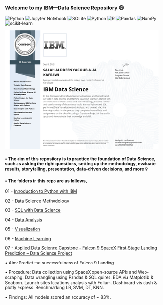 ### Welcome to my IBM—Data Science Repository :smile:

![Python](https://img.shields.io/badge/python-3670A0?style=for-the-badge&logo=python&logoColor=ffdd54)
![Jupyter Notebook](https://img.shields.io/badge/jupyter-%23FA0F00.svg?style=for-the-badge&logo=jupyter&logoColor=white)
![SQLite](https://img.shields.io/badge/sqlite-%2307405e.svg?style=for-the-badge&logo=sqlite&logoColor=white)
![Python](https://img.shields.io/badge/python-3670A0?style=for-the-badge&logo=python&logoColor=ffdd54)
![R](https://img.shields.io/badge/r-%23276DC3.svg?style=for-the-badge&logo=r&logoColor=white)
![Pandas](https://img.shields.io/badge/pandas-%23150458.svg?style=for-the-badge&logo=pandas&logoColor=white)
![NumPy](https://img.shields.io/badge/numpy-%23013243.svg?style=for-the-badge&logo=numpy&logoColor=white)
![scikit-learn](https://img.shields.io/badge/scikit--learn-%23F7931E.svg?style=for-the-badge&logo=scikit-learn&logoColor=white)



<p align="center">
  <img src="https://github.com/KAFSALAH/IBM_DataScience/blob/main/Certificates/IBM%20Data%20Science%20Professional%20Certificate.jpg" width="700">
</p>

#### • The aim of this repository is to practice the foundation of Data Science, such as asking the right questions, setting up the methodology, evaluate results, storytelling, presentation, data-driven decisions, and more :bulb:

#### • The folders in this repo are as follows,

01 - [Introduction to Python with IBM](https://github.com/KAFSALAH/IBM_DataScience/tree/main/Introduction%20to%20Python%20with%20IBM)

02 - [Data Science Methodology](https://github.com/KAFSALAH/IBM_DataScience/tree/main/Data%20Science%20Methodology)

03 - [SQL with Data Science](https://github.com/KAFSALAH/IBM_DataScience/tree/main/SQL%20with%20Data%20Science)

04 - [Data Analysis](https://github.com/KAFSALAH/IBM_DataScience/tree/main/Data%20Analysis)

05 - [Visualization](https://github.com/KAFSALAH/IBM_DataScience/tree/main/Visualization)

06 - [Machine Learning](https://github.com/KAFSALAH/IBM_DataScience/tree/main/Machine%20Learning)

07 - [Applied Data Science Capstone -	Falcon 9 SpaceX First-Stage Landing Prediction – Data Science Project ](https://github.com/KAFSALAH/IBM_DataScience/tree/main/Applied%20Data%20Science%20Capstone)

• Aim: Predict the successfulness of Falcon 9 Landing.

• Procedure: Data collection using SpaceX open-source APIs and Web-scraping. Data wrangling using Pandas & SQL quires. EDA via Matplotlib & Seaborn. Launch sites locations analysis with Folium. Dashboard vis dash & plotly express. Benchmarking LR, SVM, DT, KNN.

• Findings: All models scored an accuracy of ~ 83%.





